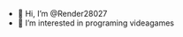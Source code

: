 - 👋 Hi, I’m @Render28027
- 👀 I’m interested in programing videagames

<!---
Render28027/Render28027 is a ✨ special ✨ repository because its `README.md` (this file) appears on your GitHub profile.
You can click the Preview link to take a look at your changes.
--->
